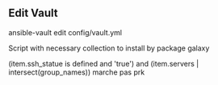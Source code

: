 ## Edit Vault
ansible-vault edit config/vault.yml

Script with necessary collection to install by package
galaxy

(item.ssh_statue is defined and 'true') and (item.servers | intersect(group_names))
marche pas prk
